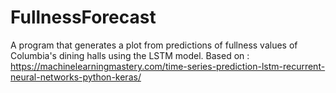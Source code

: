 # FullnessForecast
A program that generates a plot from predictions of fullness values of Columbia's dining halls using the LSTM model.
Based on : https://machinelearningmastery.com/time-series-prediction-lstm-recurrent-neural-networks-python-keras/
